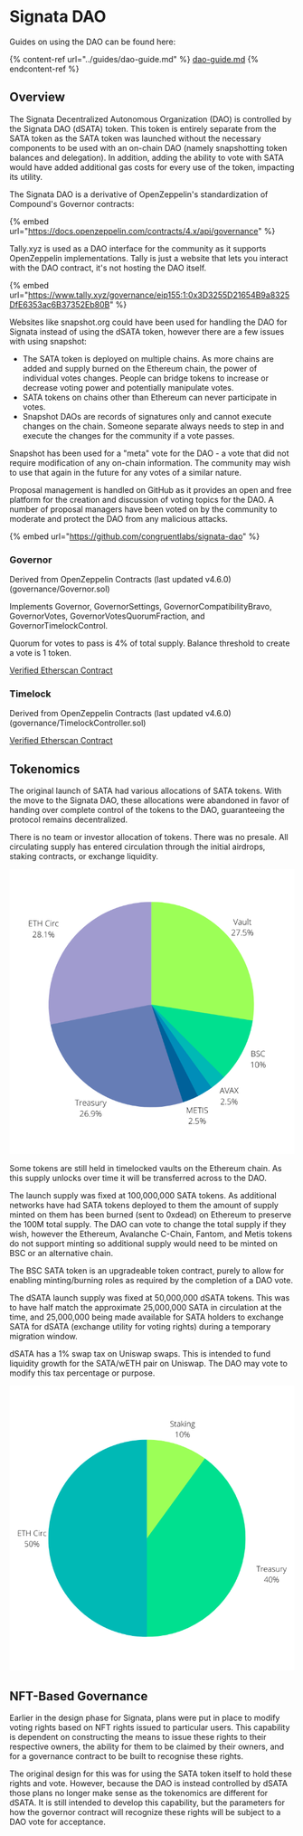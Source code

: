 # Signata DAO

Guides on using the DAO can be found here:

{% content-ref url="../guides/dao-guide.md" %}
[dao-guide.md](../guides/dao-guide.md)
{% endcontent-ref %}

## Overview

The Signata Decentralized Autonomous Organization (DAO) is controlled by the Signata DAO (dSATA) token. This token is entirely separate from the SATA token as the SATA token was launched without the necessary components to be used with an on-chain DAO (namely snapshotting token balances and delegation). In addition, adding the ability to vote with SATA would have added additional gas costs for every use of the token, impacting its utility.

The Signata DAO is a derivative of OpenZeppelin's standardization of Compound's Governor contracts:

{% embed url="https://docs.openzeppelin.com/contracts/4.x/api/governance" %}

Tally.xyz is used as a DAO interface for the community as it supports OpenZeppelin implementations. Tally is just a website that lets you interact with the DAO contract, it's not hosting the DAO itself.

{% embed url="https://www.tally.xyz/governance/eip155:1:0x3D3255D21654B9a8325DfE6353ac6B37352Eb80B" %}

Websites like snapshot.org could have been used for handling the DAO for Signata instead of using the dSATA token, however there are a few issues with using snapshot:

* The SATA token is deployed on multiple chains. As more chains are added and supply burned on the Ethereum chain, the power of individual votes changes. People can bridge tokens to increase or decrease voting power and potentially manipulate votes.
* SATA tokens on chains other than Ethereum can never participate in votes.
* Snapshot DAOs are records of signatures only and cannot execute changes on the chain. Someone separate always needs to step in and execute the changes for the community if a vote passes.

Snapshot has been used for a "meta" vote for the DAO - a vote that did not require modification of any on-chain information. The community may wish to use that again in the future for any votes of a similar nature.

Proposal management is handled on GitHub as it provides an open and free platform for the creation and discussion of voting topics for the DAO. A number of proposal managers have been voted on by the community to moderate and protect the DAO from any malicious attacks.

{% embed url="https://github.com/congruentlabs/signata-dao" %}

### Governor

Derived from OpenZeppelin Contracts (last updated v4.6.0) (governance/Governor.sol)

Implements Governor, GovernorSettings, GovernorCompatibilityBravo, GovernorVotes, GovernorVotesQuorumFraction, and GovernorTimelockControl.

Quorum for votes to pass is 4% of total supply. Balance threshold to create a vote is 1 token.

[Verified Etherscan Contract](https://etherscan.io/address/0x3D3255D21654B9a8325DfE6353ac6B37352Eb80B#code)

### Timelock

Derived from OpenZeppelin Contracts (last updated v4.6.0) (governance/TimelockController.sol)

[Verified Etherscan Contract](https://etherscan.io/address/0x30b0106d9140902d7d495a7f21d282852e9f59d8#code)

## Tokenomics

The original launch of SATA had various allocations of SATA tokens. With the move to the Signata DAO, these allocations were abandoned in favor of handing over complete control of the tokens to the DAO, guaranteeing the protocol remains decentralized.

There is no team or investor allocation of tokens. There was no presale. All circulating supply has entered circulation through the initial airdrops, staking contracts, or exchange liquidity.

![SATA Token Supply Allocations (as of 2022-08-08)](<../.gitbook/assets/SATA Tokenomics.png>)

Some tokens are still held in timelocked vaults on the Ethereum chain. As this supply unlocks over time it will be transferred across to the DAO.

The launch supply was fixed at 100,000,000 SATA tokens. As additional networks have had SATA tokens deployed to them the amount of supply minted on them has been burned (sent to 0xdead) on Ethereum to preserve the 100M total supply. The DAO can vote to change the total supply if they wish, however the Ethereum, Avalanche C-Chain, Fantom, and Metis tokens do not support minting so additional supply would need to be minted on BSC or an alternative chain.

The BSC SATA token is an upgradeable token contract, purely to allow for enabling minting/burning roles as required by the completion of a DAO vote.

The dSATA launch supply was fixed at 50,000,000 dSATA tokens. This was to have half match the approximate 25,000,000 SATA in circulation at the time, and 25,000,000 being made available for SATA holders to exchange SATA for dSATA (exchange utility for voting rights) during a temporary migration window.

dSATA has a 1% swap tax on Uniswap swaps. This is intended to fund liquidity growth for the SATA/wETH pair on Uniswap. The DAO may vote to modify this tax percentage or purpose.

![dSATA Token Supply Allocations (as of 2022-08-08)](<../.gitbook/assets/SATA Tokenomics (1).png>)

## NFT-Based Governance

Earlier in the design phase for Signata, plans were put in place to modify voting rights based on NFT rights issued to particular users. This capability is dependent on constructing the means to issue these rights to their respective owners, the ability for them to be claimed by their owners, and for a governance contract to be built to recognise these rights.

The original design for this was for using the SATA token itself to hold these rights and vote. However, because the DAO is instead controlled by dSATA those plans no longer make sense as the tokenomics are different for dSATA. It is still intended to develop this capability, but the parameters for how the governor contract will recognize these rights will be subject to a DAO vote for acceptance.


